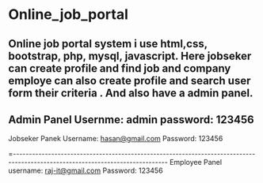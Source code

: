 # Online_job_portal

Online job portal system i use html,css, bootstrap, php, mysql, javascript. Here jobseker  can create profile and find job and company employe can also create profile and search user form their criteria . And also have a admin panel.
----------------------------------------------------------------------------------------------------------------
Admin Panel
Usernme: admin
password: 123456
----------------------------------------------------------------------------------------------------------------
Jobseker Panek
Username: hasan@gmail.com
Password: 123456

=------------------------------------------------------------------------------------------------------------------------------
Employee Panel
username: raj-it@gmail.com
Password: 123456
